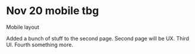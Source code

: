 # Nov 20 mobile tbg
 Mobile layout

Added a bunch of stuff to the second page. Second page will be UX. Third UI. Fourth something more. 
